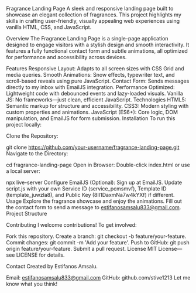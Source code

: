 Fragrance Landing Page
A sleek and responsive landing page built to showcase an elegant collection of fragrances. This project highlights my skills in crafting user-friendly, visually appealing web experiences using vanilla HTML, CSS, and JavaScript.


Overview
The Fragrance Landing Page is a single-page application designed to engage visitors with a stylish design and smooth interactivity. It features a fully functional contact form and subtle animations, all optimized for performance and accessibility across devices.

Features
Responsive Layout: Adapts to all screen sizes with CSS Grid and media queries.
Smooth Animations: Snow effects, typewriter text, and scroll-based reveals using pure JavaScript.
Contact Form: Sends messages directly to my inbox with EmailJS integration.
Performance Optimized: Lightweight code with debounced events and lazy-loaded visuals.
Vanilla JS: No frameworks—just clean, efficient JavaScript.
Technologies
HTML5: Semantic markup for structure and accessibility.
CSS3: Modern styling with custom properties and animations.
JavaScript (ES6+): Core logic, DOM manipulation, and EmailJS for form submission.
Installation
To run this project locally:

Clone the Repository:

git clone https://github.com/your-username/fragrance-landing-page.git
Navigate to the Directory:

cd fragrance-landing-page
Open in Browser:
Double-click index.html or use a local server:

npx live-server
Configure EmailJS (Optional):
Sign up at EmailJS.
Update script.js with your own Service ID (service_pcmsmvf), Template ID (template_juwzla8), and Public Key (8II1DaxmNa7w4kYXf) if different.
Usage
Explore the fragrance showcase and enjoy the animations.
Fill out the contact form to send a message to estifanosamsalu833@gmail.com.
Project Structure

Contributing
I welcome contributions! To get involved:

Fork this repository.
Create a branch: git checkout -b feature/your-feature.
Commit changes: git commit -m 'Add your feature'.
Push to GitHub: git push origin feature/your-feature.
Submit a pull request.
License
MIT License—see LICENSE for details.

Contact
Created by Estifanos Amsalu.

Email: estifanosamsalu833@gmail.com
GitHub: github.com/stive1213 
Let me know what you think!
